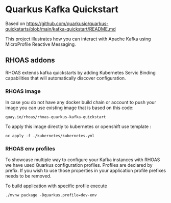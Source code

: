 Quarkus Kafka Quickstart
========================

Based on https://github.com/quarkusio/quarkus-quickstarts/blob/main/kafka-quickstart/README.md

This project illustrates how you can interact with Apache Kafka using MicroProfile Reactive Messaging.

## RHOAS addons

RHOAS extends kafka quickstarts by adding Kubernetes Servic Binding capabilities that will automatically discover configuration.

### RHOAS image 

In case you do not have any docker build chain or account to push your image you can use existing image that is based on this code:
``` 
quay.io/rhoas/rhoas-quarkus-kafka-quickstart
```

To apply this image directly to kubernetes or openshift use template :
```
oc apply -f ./kubernetes/kubernetes.yml
```

### RHOAS env profiles

To showcase multiple way to configure your Kafka instances with RHOAS we have used Quarkus configuration profiles.
Profiles are declared by prefix. If you wish to use those properties in your application profile prefixes needs to be removed.

To build application with specific profile execute 
```
./mvnw package -Dquarkus.profile=dev-env
```
